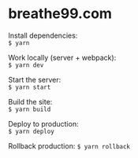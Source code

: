 # breathe99.com
Install dependencies:  
`$ yarn`

Work locally (server + webpack):  
`$ yarn dev`

Start the server:  
`$ yarn start`

Build the site:  
`$ yarn build`

Deploy to production:  
`$ yarn deploy`
 
Rollback production:
`$ yarn rollback`